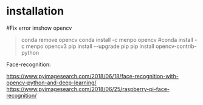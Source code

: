 # installation

#Fix error imshow opencv
>conda remove opencv
>conda install -c menpo opencv
>#conda install -c menpo opencv3
>pip install --upgrade pip
>pip install opencv-contrib-python

Face-recognition:

https://www.pyimagesearch.com/2018/06/18/face-recognition-with-opencv-python-and-deep-learning/
https://www.pyimagesearch.com/2018/06/25/raspberry-pi-face-recognition/
